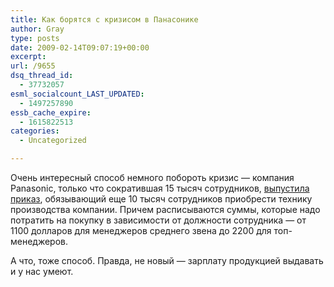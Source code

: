 ```yaml
---
title: Как борятся с кризисом в Панасонике
author: Gray
type: posts
date: 2009-02-14T09:07:19+00:00
excerpt:
url: /9655
dsq_thread_id:
  - 37732057
esml_socialcount_LAST_UPDATED:
  - 1497257890
essb_cache_expire:
  - 1615822513
categories:
  - Uncategorized

---
```








Очень интересный способ немного побороть кризис &#8212; компания Panasonic, только что сократившая 15 тысяч сотрудников, <a href="http://i.gizmodo.com/5153217/panasonic-orders-10000-employees-to-buy-panasonic-gadgets" target="_blank">выпустила приказ</a>, обязывающий еще 10 тысяч сотрудников приобрести технику производства компании. Причем расписываются суммы, которые надо потратить на покупку в зависимости от должности сотрудника &#8212; от 1100 долларов для менеджеров среднего звена до 2200 для топ-менеджеров.

А что, тоже способ. Правда, не новый &#8212; зарплату продукцией выдавать и у нас умеют.